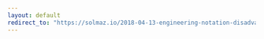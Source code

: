 ```yaml
---
layout: default
redirect_to: "https://solmaz.io/2018-04-13-engineering-notation-disadvantages/"
---
```

